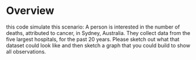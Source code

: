 # Overview
this code simulate this scenario:
A person is interested in the number of deaths, attributed to cancer, in Sydney, Australia. They collect data from the five largest hospitals, for the past 20 years. Please sketch out what that dataset could look like and then sketch a graph that you could build to show all observations.
